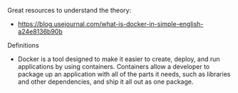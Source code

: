 Great resources to understand the theory:

- https://blog.usejournal.com/what-is-docker-in-simple-english-a24e8136b90b

Definitions

- Docker is a tool designed to make it easier to create, deploy, and run applications by using containers. Containers allow a developer to package up an application with all of the parts it needs, such as libraries and other dependencies, and ship it all out as one package.
